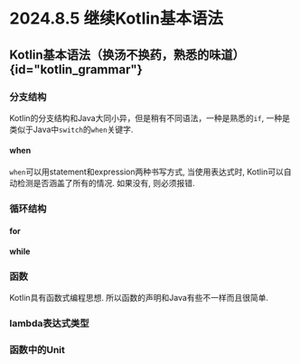 # 2024.8.5 继续Kotlin基本语法

## Kotlin基本语法（换汤不换药，熟悉的味道） {id="kotlin_grammar"}
### 分支结构
Kotlin的分支结构和Java大同小异，但是稍有不同语法，一种是熟悉的`if`, 一种是类似于Java中`switch`的`when`关键字.
#### when
`when`可以用statement和expression两种书写方式, 当使用表达式时, Kotlin可以自动检测是否涵盖了所有的情况. 如果没有, 则必须报错.

### 循环结构

#### for

#### while

### 函数
Kotlin具有函数式编程思想. 所以函数的声明和Java有些不一样而且很简单.

### lambda表达式类型


### 函数中的Unit